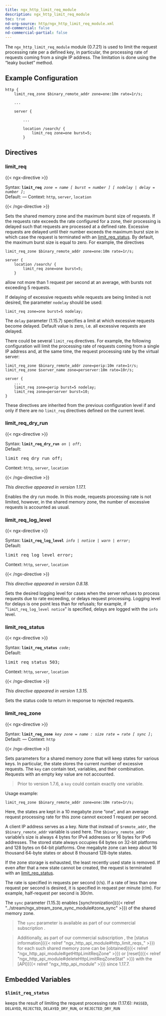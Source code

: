 ```yaml
---
title: ngx_http_limit_req_module
description: ngx_http_limit_req_module
toc: true
nd-org-source: http/ngx_http_limit_req_module.xml
nd-commercial: false
nd-commercial-partial: false
---
```



<!--
      ********************************************************************************
      🛑 WARNING: AUTOGENERATED FILE - DO NOT EDIT 🛑 This Markdown file was
      automatically generated from the source XML documentation. Any manual
      changes made directly to this file will be overwritten. To request or
      suggest changes, please edit the source XML files instead.
      https://github.com/nginx/nginx.org/tree/main/xml/en
      ********************************************************************************
      -->


The `ngx_http_limit_req_module` module (0.7.21) is used
to limit the request processing rate per a defined key,
in particular, the processing rate of requests coming
from a single IP address.
The limitation is done using the “leaky bucket” method.
## Example Configuration


```nginx 
http {
    limit_req_zone $binary_remote_addr zone=one:10m rate=1r/s;

    ...

    server {

        ...

        location /search/ {
            limit_req zone=one burst=5;
        }
 ```

## Directives

### limit_req

{{< ngx-directive >}}

<tr>
<th>Syntax: </th>
<td><code><strong>limit_req</strong> <i>zone</i> <i>=</i> <i>name</i> <i>[</i> <i>burst</i> <i>=</i> <i>number</i> <i>] [</i> <i>nodelay</i> <i>|</i> <i>delay</i> <i>=</i> <i>number</i> <i>]</i>;</code><br/></td>
</tr><tr>
<th>Default: </th>
<td>
      —
    </td>
</tr><tr>
<th>Context: </th>
<td><code>http</code>, <code>server</code>, <code>location</code></td>
</tr>

{{< /ngx-directive >}}


Sets the shared memory zone
and the maximum burst size of requests.
If the requests rate exceeds the rate configured for a zone,
their processing is delayed such that requests are processed
at a defined rate.
Excessive requests are delayed until their number exceeds the
maximum burst size
in which case the request is terminated with an
[limit_req_status](#limit_req_status).
By default, the maximum burst size is equal to zero.
For example, the directives

```nginx 
limit_req_zone $binary_remote_addr zone=one:10m rate=1r/s;

server {
    location /search/ {
        limit_req zone=one burst=5;
    }
 ```


allow not more than 1 request per second at an average,
with bursts not exceeding 5 requests.

If delaying of excessive requests while requests are being limited is not
desired, the parameter `nodelay` should be used:

```nginx 
limit_req zone=one burst=5 nodelay;
 ```


The `delay` parameter (1.15.7) specifies a limit
at which excessive requests become delayed.
Default value is zero, i.e. all excessive requests are delayed.

There could be several `limit_req` directives.
For example, the following configuration will limit the processing rate
of requests coming from a single IP address and, at the same time,
the request processing rate by the virtual server:

```nginx 
limit_req_zone $binary_remote_addr zone=perip:10m rate=1r/s;
limit_req_zone $server_name zone=perserver:10m rate=10r/s;

server {
    ...
    limit_req zone=perip burst=5 nodelay;
    limit_req zone=perserver burst=10;
}
 ```


These directives are inherited from the previous configuration level
if and only if there are no `limit_req` directives
defined on the current level.
### limit_req_dry_run

{{< ngx-directive >}}

<tr>
<th>Syntax: </th>
<td><code><strong>limit_req_dry_run</strong> <i>on</i> <i>|</i> <i>off</i>;</code><br/></td>
</tr><tr>
<th>Default: </th>
<td><pre>limit_req_dry_run off;</pre></td>
</tr><tr>
<th>Context: </th>
<td><code>http</code>, <code>server</code>, <code>location</code></td>
</tr>

{{< /ngx-directive >}}

_This directive appeared in version 1.17.1._


Enables the dry run mode.
In this mode, requests processing rate is not limited, however,
in the shared memory zone, the number of excessive requests is accounted
as usual.
### limit_req_log_level

{{< ngx-directive >}}

<tr>
<th>Syntax: </th>
<td><code><strong>limit_req_log_level</strong> <i>info</i> <i>|</i> <i>notice</i> <i>|</i> <i>warn</i> <i>|</i> <i>error</i>;</code><br/></td>
</tr><tr>
<th>Default: </th>
<td><pre>limit_req_log_level error;</pre></td>
</tr><tr>
<th>Context: </th>
<td><code>http</code>, <code>server</code>, <code>location</code></td>
</tr>

{{< /ngx-directive >}}

_This directive appeared in version 0.8.18._


Sets the desired logging level
for cases when the server refuses to process requests
due to rate exceeding,
or delays request processing.
Logging level for delays is one point less than for refusals; for example,
if “`limit_req_log_level notice`” is specified,
delays are logged with the `info` level.
### limit_req_status

{{< ngx-directive >}}

<tr>
<th>Syntax: </th>
<td><code><strong>limit_req_status</strong> <i>code</i>;</code><br/></td>
</tr><tr>
<th>Default: </th>
<td><pre>limit_req_status 503;</pre></td>
</tr><tr>
<th>Context: </th>
<td><code>http</code>, <code>server</code>, <code>location</code></td>
</tr>

{{< /ngx-directive >}}

_This directive appeared in version 1.3.15._


Sets the status code to return in response to rejected requests.
### limit_req_zone

{{< ngx-directive >}}

<tr>
<th>Syntax: </th>
<td><code><strong>limit_req_zone</strong> <i>key</i> <i>zone</i> <i>=</i> <i>name</i> <i>:</i> <i>size</i> <i>rate</i> <i>=</i> <i>rate</i> <i>[</i> <i>sync</i> <i>]</i>;</code><br/></td>
</tr><tr>
<th>Default: </th>
<td>
      —
    </td>
</tr><tr>
<th>Context: </th>
<td><code>http</code></td>
</tr>

{{< /ngx-directive >}}


Sets parameters for a shared memory zone
that will keep states for various keys.
In particular, the state stores the current number of excessive requests.
The `key` can contain text, variables, and their combination.
Requests with an empty key value are not accounted.

> Prior to version 1.7.6, a `key` could contain exactly one variable.


Usage example:

```nginx 
limit_req_zone $binary_remote_addr zone=one:10m rate=1r/s;
 ```


Here, the states are kept in a 10 megabyte zone “one”, and an
average request processing rate for this zone cannot exceed
1 request per second.

A client IP address serves as a key.
Note that instead of `$remote_addr`, the
`$binary_remote_addr` variable is used here.
The `$binary_remote_addr` variable’s size
is always 4 bytes for IPv4 addresses or 16 bytes for IPv6 addresses.
The stored state always occupies
64 bytes on 32-bit platforms and 128 bytes on 64-bit platforms.
One megabyte zone can keep about 16 thousand 64-byte states
or about 8 thousand 128-byte states.

If the zone storage is exhausted, the least recently used state is removed.
If even after that a new state cannot be created, the request is terminated with
an [limit_req_status](#limit_req_status).

The rate is specified in requests per second (r/s).
If a rate of less than one request per second is desired,
it is specified in request per minute (r/m).
For example, half-request per second is 30r/m.

The `sync` parameter (1.15.3) enables
[synchronization]({{< relref "../stream/ngx_stream_zone_sync_module#zone_sync" >}})
of the shared memory zone.

> The `sync` parameter is available as part of our commercial subscription .


> Additionally, as part of our commercial subscription , the [status information]({{< relref "ngx_http_api_module#http_limit_reqs_" >}}) for each such shared memory zone can be [obtained]({{< relref "ngx_http_api_module#getHttpLimitReqZone" >}}) or [reset]({{< relref "ngx_http_api_module#deleteHttpLimitReqZoneStat" >}}) with the [API]({{< relref "ngx_http_api_module" >}}) since 1.17.7.

## Embedded Variables



### `$limit_req_status`


keeps the result of limiting the request processing rate (1.17.6):
`PASSED`,
`DELAYED`,
`REJECTED`,
`DELAYED_DRY_RUN`, or
`REJECTED_DRY_RUN`


